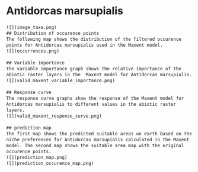 # Antidorcas marsupialis 
    ![](image_taxa.png) 
    ## Distribution of occurence points 
    The following map shows the distribution of the filtered occurence points for Antidorcas marsupialis used in the Maxent model. 
    ![](occurrences.png)
    
    ## Variable importance 
    The variable importance graph shows the relative importance of the abiotic raster layers in the  Maxent model for Antidorcas marsupialis. 
    ![](valid_maxent_variable_importance.png)
    
    ## Response curve 
    The response curve graphs show the response of the Maxent model for Antidorcas marsupialis to different values in the abiotic raster layers. 
    ![](valid_maxent_response_curve.png)
    
    ## prediction map 
    The first map shows the predicted suitable areas on earth based on the niche preferences for Antidorcas marsupialis calculated in the Maxent model. The second map shows the suitable area map with the original occurence points. 
    ![](prediction_map.png)
    ![](prediction_occurence_map.png)
    
